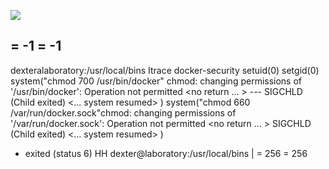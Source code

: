 ![](Maszyny/Linux/Laboratory/Pasted%20image%2020210912023729.png)

= -1
= -1
---
dexteralaboratory:/usr/local/bins Itrace docker-security
setuid(0)
setgid(0)
system("chmod 700 /usr/bin/docker" chmod: changing permissions of '/usr/bin/docker': Operation not permitted
<no return ... >
--- SIGCHLD (Child exited)
<... system resumed> )
system("chmod 660 /var/run/docker.sock"chmod: changing permissions of '/var/run/docker.sock': Operation not permitted
<no return ... >
SIGCHLD (Child exited)
<... system resumed> )
+ exited (status 6) HH
dexter@laboratory:/usr/local/bins |
= 256
= 256
